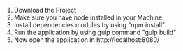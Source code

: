 
1. Download the Project
2. Make sure you have node installed in your Machine.
3. Install dependencies modules by using "npm install"
4. Run the application by using gulp command "gulp build"
5. Now open the application in http://localhost:8080/